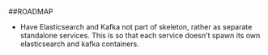##ROADMAP
* Have Elasticsearch and Kafka not part of skeleton, rather as separate standalone services. This is so that each service doesn't spawn its own elasticsearch and kafka containers. 